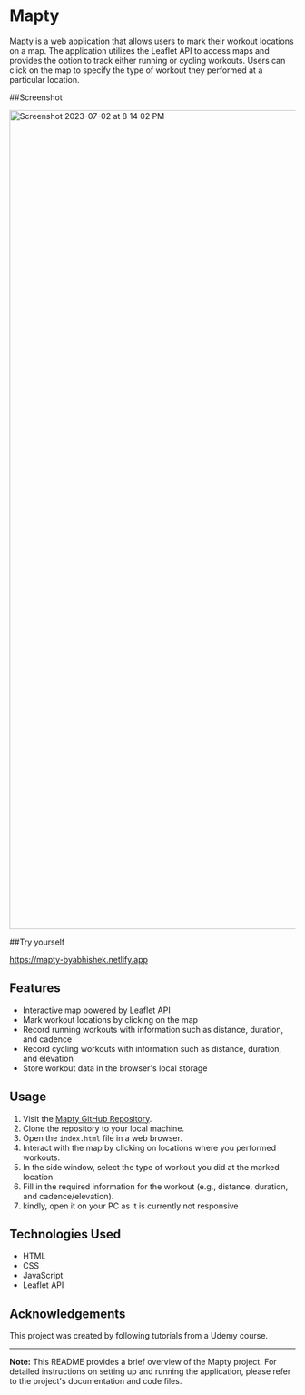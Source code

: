 # Mapty

Mapty is a web application that allows users to mark their workout locations on a map. The application utilizes the Leaflet API to access maps and provides the option to track either running or cycling workouts. Users can click on the map to specify the type of workout they performed at a particular location.

##Screenshot


<img width="1440" alt="Screenshot 2023-07-02 at 8 14 02 PM" src="https://github.com/abhishekchhonkar21/Mapty/assets/95516886/c4ddbab9-9de7-40f7-8819-a6b986c259ae">


##Try yourself


https://mapty-byabhishek.netlify.app


## Features

- Interactive map powered by Leaflet API
- Mark workout locations by clicking on the map
- Record running workouts with information such as distance, duration, and cadence
- Record cycling workouts with information such as distance, duration, and elevation
- Store workout data in the browser's local storage

## Usage

1. Visit the [Mapty GitHub Repository](https://github.com/abhishekchhonkar21/Mapty).
2. Clone the repository to your local machine.
3. Open the `index.html` file in a web browser.
4. Interact with the map by clicking on locations where you performed workouts.
5. In the side window, select the type of workout you did at the marked location.
6. Fill in the required information for the workout (e.g., distance, duration, and cadence/elevation).
7. kindly, open it on your PC as it is currently not responsive

## Technologies Used

- HTML
- CSS
- JavaScript
- Leaflet API

## Acknowledgements

This project was created by following tutorials from a Udemy course.

---

**Note:** This README provides a brief overview of the Mapty project. For detailed instructions on setting up and running the application, please refer to the project's documentation and code files.
